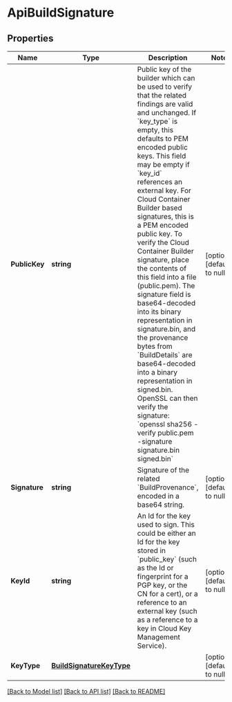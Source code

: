# ApiBuildSignature

## Properties
Name | Type | Description | Notes
------------ | ------------- | ------------- | -------------
**PublicKey** | **string** | Public key of the builder which can be used to verify that the related findings are valid and unchanged. If &#x60;key_type&#x60; is empty, this defaults to PEM encoded public keys.  This field may be empty if &#x60;key_id&#x60; references an external key.  For Cloud Container Builder based signatures, this is a PEM encoded public key. To verify the Cloud Container Builder signature, place the contents of this field into a file (public.pem). The signature field is base64-decoded into its binary representation in signature.bin, and the provenance bytes from &#x60;BuildDetails&#x60; are base64-decoded into a binary representation in signed.bin. OpenSSL can then verify the signature: &#x60;openssl sha256 -verify public.pem -signature signature.bin signed.bin&#x60; | [optional] [default to null]
**Signature** | **string** | Signature of the related &#x60;BuildProvenance&#x60;, encoded in a base64 string. | [optional] [default to null]
**KeyId** | **string** | An Id for the key used to sign. This could be either an Id for the key stored in &#x60;public_key&#x60; (such as the Id or fingerprint for a PGP key, or the CN for a cert), or a reference to an external key (such as a reference to a key in Cloud Key Management Service). | [optional] [default to null]
**KeyType** | [**BuildSignatureKeyType**](BuildSignatureKeyType.md) |  | [optional] [default to null]

[[Back to Model list]](../README.md#documentation-for-models) [[Back to API list]](../README.md#documentation-for-api-endpoints) [[Back to README]](../README.md)


